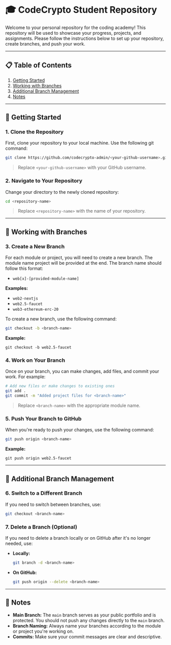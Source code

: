 # 🎓 CodeCrypto Student Repository

Welcome to your personal repository for the coding academy! This repository will be used to showcase your progress, projects, and assignments. Please follow the instructions below to set up your repository, create branches, and push your work.

---

## 📋 Table of Contents
1. [Getting Started](#getting-started)
2. [Working with Branches](#working-with-branches)
3. [Additional Branch Management](#additional-branch-management)
4. [Notes](#notes)

---

## 🚀 Getting Started

### 1. Clone the Repository
First, clone your repository to your local machine. Use the following git command:

```bash
git clone https://github.com/codecrypto-admin/<your-github-username>.git
```
> Replace `<your-github-username>` with your GitHub username.

### 2. Navigate to Your Repository
Change your directory to the newly cloned repository:

```bash
cd <repository-name>
```

> Replace `<repository-name>` with the name of your repository.

---

## 🌿 Working with Branches

### 3. Create a New Branch
For each module or project, you will need to create a new branch. The module name project will be provided at the end. The branch name should follow this format:

- `web[x]-[provided-module-name]`

**Examples:** 
- `web2-nextjs`
- `web2.5-faucet`
- `web3-ethereum-erc-20`

To create a new branch, use the following command:

```bash
git checkout -b <branch-name>
```

**Example:**

```
git checkout -b web2.5-faucet
```

### 4. Work on Your Branch
Once on your branch, you can make changes, add files, and commit your work. For example:

```bash
# Add new files or make changes to existing ones
git add .
git commit -m "Added project files for <branch-name>"
```
> Replace `<branch-name>` with the appropriate module name.

### 5. Push Your Branch to GitHub
When you're ready to push your changes, use the following command:

```bash
git push origin <branch-name>
```

**Example:**

```
git push origin web2.5-faucet
```

---

## 🔄 Additional Branch Management

### 6. Switch to a Different Branch
If you need to switch between branches, use:

```bash
git checkout <branch-name>
```

### 7. Delete a Branch (Optional)
If you need to delete a branch locally or on GitHub after it's no longer needed, use:

- **Locally:**

  ```bash
  git branch -d <branch-name>
  ```

- **On GitHub:**

  ```bash
  git push origin --delete <branch-name>
  ```

---

## 📝 Notes

- **Main Branch:** The `main` branch serves as your public portfolio and is protected. You should not push any changes directly to the `main` branch.
- **Branch Naming:** Always name your branches according to the module or project you're working on.
- **Commits:** Make sure your commit messages are clear and descriptive.
